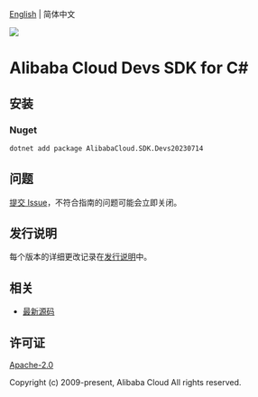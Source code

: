 [English](README.md) | 简体中文

![](https://aliyunsdk-pages.alicdn.com/icons/AlibabaCloud.svg)

# Alibaba Cloud Devs SDK for C#

## 安装

### Nuget

```bash
dotnet add package AlibabaCloud.SDK.Devs20230714
```

## 问题

[提交 Issue](https://github.com/aliyun/alibabacloud-csharp-sdk/issues/new)，不符合指南的问题可能会立即关闭。

## 发行说明

每个版本的详细更改记录在[发行说明](./ChangeLog.md)中。

## 相关

* [最新源码](https://github.com/aliyun/alibabacloud-csharp-sdk/)

## 许可证

[Apache-2.0](http://www.apache.org/licenses/LICENSE-2.0)

Copyright (c) 2009-present, Alibaba Cloud All rights reserved.
